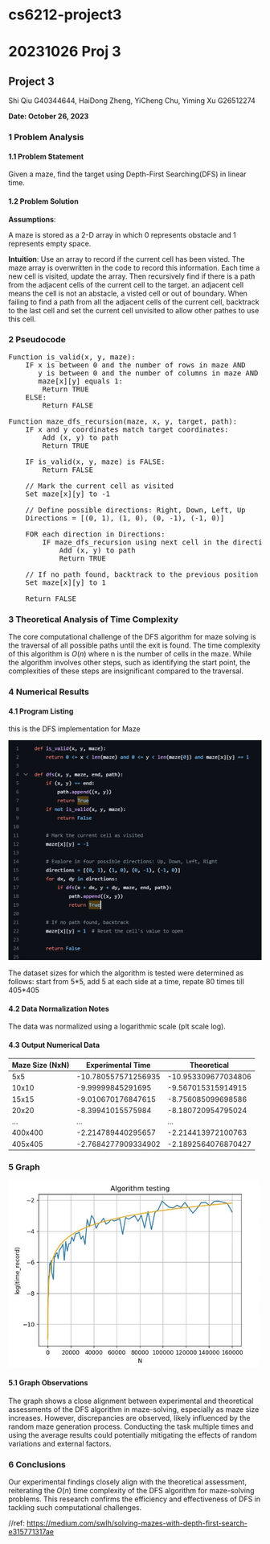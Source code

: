# cs6212-project3


# 20231026 Proj 3

## Project 3

Shi Qiu G40344644, HaiDong Zheng, YiCheng Chu, Yiming Xu G26512274


**Date: October 26, 2023**

### 1 Problem Analysis
#### 1.1 Problem Statement
Given a maze, find the target using Depth-First Searching(DFS) in linear time.
#### 1.2 Problem Solution
**Assumptions**:


A maze is stored as a 2-D array in which 0 represents obstacle and 1 represents empty space.


**Intuition**:
Use an array to record if the current cell has been visted. The maze array is overwritten in the code to record this information.
Each time a new cell is visited, update the array. Then recursively find if there is a path from the adjacent cells of the current cell to the target. an adjacent cell means the cell is not an abstacle, a visted cell or out of boundary. When failing to find a path from all the adjacent cells of the current cell, backtrack to the last cell and set the current cell unvisited to allow other pathes to use this cell.

### 2 Pseudocode
<pre>
Function is_valid(x, y, maze):
    IF x is between 0 and the number of rows in maze AND 
       y is between 0 and the number of columns in maze AND 
       maze[x][y] equals 1:
        Return TRUE
    ELSE:
        Return FALSE

Function maze_dfs_recursion(maze, x, y, target, path):
    IF x and y coordinates match target coordinates:
        Add (x, y) to path
        Return TRUE
    
    IF is_valid(x, y, maze) is FALSE:
        Return FALSE

    // Mark the current cell as visited
    Set maze[x][y] to -1

    // Define possible directions: Right, Down, Left, Up
    Directions = [(0, 1), (1, 0), (0, -1), (-1, 0)]
    
    FOR each direction in Directions:
        IF maze_dfs_recursion using next cell in the direction is TRUE:
            Add (x, y) to path
            Return TRUE

    // If no path found, backtrack to the previous position
    Set maze[x][y] to 1
    
    Return FALSE
</pre>

### 3 Theoretical Analysis of Time Complexity

The core computational challenge of the DFS algorithm for maze solving is the traversal of all possible paths until the exit is found. The time complexity of this algorithm is $O(n)$ where n is the number of cells in the maze. While the algorithm involves other steps, such as identifying the start point, the complexities of these steps are insignificant compared to the traversal.

### 4 Numerical Results

#### 4.1 Program Listing

this is the DFS implementation for Maze


![(300)image.png|300](https://raw.githubusercontent.com/ryan0980/expert-potato/main/img/202310262221662.png)


The dataset sizes for which the algorithm is tested were determined as follows: start from 5\*5, add 5 at each side at a time, repate 80 times till 405\*405

#### 4.2 Data Normalization Notes

The data was normalized using a logarithmic scale (plt scale log).

#### 4.3 Output Numerical Data

| Maze Size (NxN) | Experimental Time  | Theoretical|
|-----------------|------------------------|-----------------------|
| 5x5 | -10.780557571256935 | -10.953309677034806 |
| 10x10 |-9.99999845291695 | -9.567015315914915 |
| 15x15 | -9.010670176847615 | -8.756085099698586 |
| 20x20 | -8.39941015575984 | -8.180720954795024|
| … | … | … |
| 400x400 |-2.214789440295657 | -2.214413972100763|
| 405x405 |-2.7684277909334902 |-2.1892564076870427 |

### 5 Graph

![image.png](https://raw.githubusercontent.com/ryan0980/expert-potato/main/img/202310262217260.png)

#### 5.1 Graph Observations

The graph shows a close alignment between experimental and theoretical assessments of the DFS algorithm in maze-solving, especially as maze size increases. However, discrepancies are observed, likely influenced by the random maze generation process. Conducting the task multiple times and using the average results could potentially mitigating the effects of random variations and external factors.

### 6 Conclusions

Our experimental findings closely align with the theoretical assessment, reiterating the $O(n)$ time complexity of the DFS algorithm for maze-solving problems. This research confirms the efficiency and effectiveness of DFS in tackling such computational challenges.

//ref: <https://medium.com/swlh/solving-mazes-with-depth-first-search-e315771317ae>
